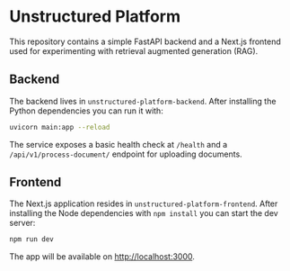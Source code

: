 # Unstructured Platform

This repository contains a simple FastAPI backend and a Next.js frontend used for experimenting with retrieval augmented generation (RAG).

## Backend

The backend lives in `unstructured-platform-backend`. After installing the Python dependencies you can run it with:

```bash
uvicorn main:app --reload
```

The service exposes a basic health check at `/health` and a `/api/v1/process-document/` endpoint for uploading documents.

## Frontend

The Next.js application resides in `unstructured-platform-frontend`.
After installing the Node dependencies with `npm install` you can start the dev server:

```bash
npm run dev
```

The app will be available on <http://localhost:3000>.
